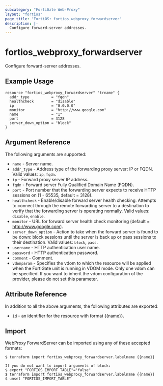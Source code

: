 ```yaml
---
subcategory: "FortiGate Web-Proxy"
layout: "fortios"
page_title: "FortiOS: fortios_webproxy_forwardserver"
description: |-
  Configure forward-server addresses.
---
```


# fortios_webproxy_forwardserver
Configure forward-server addresses.

## Example Usage

```hcl
resource "fortios_webproxy_forwardserver" "trname" {
  addr_type          = "fqdn"
  healthcheck        = "disable"
  ip                 = "0.0.0.0"
  monitor            = "http://www.google.com"
  name               = "1"
  port               = 3128
  server_down_option = "block"
}
```

## Argument Reference

The following arguments are supported:

* `name` - Server name.
* `addr_type` - Address type of the forwarding proxy server: IP or FQDN. Valid values: `ip`, `fqdn`.
* `ip` - Forward proxy server IP address.
* `fqdn` - Forward server Fully Qualified Domain Name (FQDN).
* `port` - Port number that the forwarding server expects to receive HTTP sessions on (1 - 65535, default = 3128).
* `healthcheck` - Enable/disable forward server health checking. Attempts to connect through the remote forwarding server to a destination to verify that the forwarding server is operating normally. Valid values: `disable`, `enable`.
* `monitor` - URL for forward server health check monitoring (default = http://www.google.com).
* `server_down_option` - Action to take when the forward server is found to be down: block sessions until the server is back up or pass sessions to their destination. Valid values: `block`, `pass`.
* `username` - HTTP authentication user name.
* `password` - HTTP authentication password.
* `comment` - Comment.
* `vdomparam` - Specifies the vdom to which the resource will be applied when the FortiGate unit is running in VDOM mode. Only one vdom can be specified. If you want to inherit the vdom configuration of the provider, please do not set this parameter.


## Attribute Reference

In addition to all the above arguments, the following attributes are exported:
* `id` - an identifier for the resource with format {{name}}.

## Import

WebProxy ForwardServer can be imported using any of these accepted formats:
```
$ terraform import fortios_webproxy_forwardserver.labelname {{name}}

If you do not want to import arguments of block:
$ export "FORTIOS_IMPORT_TABLE"="false"
$ terraform import fortios_webproxy_forwardserver.labelname {{name}}
$ unset "FORTIOS_IMPORT_TABLE"
```
